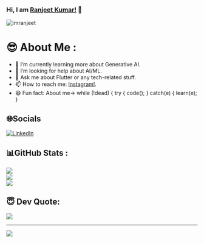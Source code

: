 ### Hi, I am [Ranjeet Kumar!](https://www.instagram.com/silent_eyes721/) 👋

<p align="left"> <img src="https://komarev.com/ghpvc/?username=imranjeet&label=Views&color=blue&style=plastic" alt="imranjeet" /> </p>


# 😎 About Me :

<!-- - 🔭 I’m currently working on [freelancer!](https://www.freelancer.in/). -->
- 🌱 I’m currently learning more about Generative AI.
- 🤔 I’m looking for help about AI/ML.
- 💬 Ask me about Flutter or any tech-related stuff.
- 📫 How to reach me: [Instagram!](https://www.instagram.com/).
- 😄 Fun fact: About me-> while (!dead) { 
  try { 
    code(); 
  } 
  catch(e) { 
    learn(e); 
  } 
  

## 🌐Socials
[![LinkedIn](https://img.shields.io/badge/LinkedIn-%230077B5.svg?logo=linkedin&logoColor=white)](https://linkedin.com/in/iamranjeet) 

## 📊GitHub Stats :
![](https://github-readme-stats.vercel.app/api?username=imranjeet&theme=flag-india&hide_border=true&include_all_commits=false&count_private=false)<br/>
![](https://github-readme-streak-stats.herokuapp.com/?user=imranjeet&theme=flag-india&hide_border=true)<br/>
![](https://github-readme-stats.vercel.app/api/top-langs/?username=imranjeet&theme=flag-india&hide_border=true&include_all_commits=false&count_private=false&layout=compact)

##  😇 Dev Quote:
![](https://quotes-github-readme.vercel.app/api?type=horizontal&theme=simple) 

---
[![](https://visitcount.itsvg.in/api?id=imranjeet&icon=0&color=1)](https://visitcount.itsvg.in)



